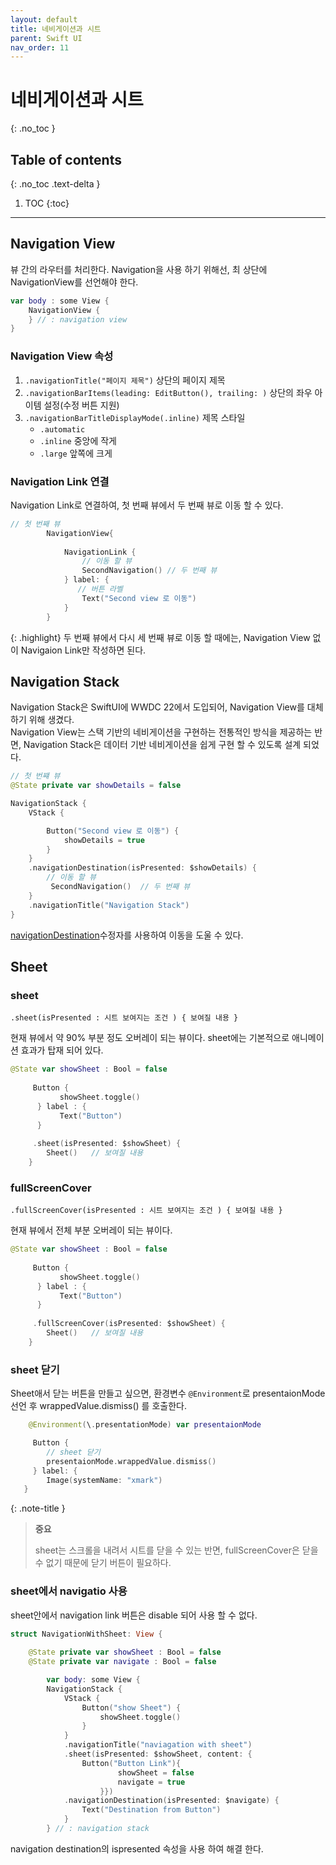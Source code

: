 ```yaml
---
layout: default
title: 네비게이션과 시트 
parent: Swift UI
nav_order: 11
---
```



# 네비게이션과 시트 
{: .no_toc }


## Table of contents
{: .no_toc .text-delta }

1. TOC
{:toc}

---


## Navigation View 

뷰 간의 라우터를 처리한다. Navigation을 사용 하기 위해선, 최 상단에 NavigationView를 선언해야 한다. 

```swift
var body : some View {
    NavigationView {
    } // : navigation view 
}
```

### Navigation View 속성 

1. `.navigationTitle("페이지 제목")`  상단의 페이지 제목 
1. `.navigationBarItems(leading: EditButton(), trailing: )` 상단의 좌우 아이템 설정(수정 버튼 지원)
1. `.navigationBarTitleDisplayMode(.inline)`  제목 스타일 
    -  `.automatic` 
    -  `.inline` 중앙에 작게 
    -  `.large` 앞쪽에 크게

### Navigation Link 연결 

Navigation Link로 연결하여, 첫 번째 뷰에서 두 번째 뷰로 이동 할 수 있다. 

```swift
// 첫 번째 뷰 
        NavigationView{
            
            NavigationLink {
                // 이동 할 뷰
                SecondNavigation() // 두 번째 뷰 
            } label: {
               // 버튼 라벨
                Text("Second view 로 이동")
            } 
        }
```

{: .highlight}
두 번째 뷰에서 다시 세 번째 뷰로 이동 할 때에는, Navigation View 없이 Navigaion Link만 작성하면 된다. 


## Navigation Stack

Navigation Stack은 SwiftUI에 WWDC 22에서 도입되어, Navigation View를 대체 하기 위해 생겼다. <br/>
Navigation View는 스택 기반의 네비게이션을 구현하는 전통적인 방식을 제공하는 반면, Navigation Stack은 데이터 기반 네비게이션을 쉽게 구현 할 수 있도록 설계 되었다. 

```swift
// 첫 번쨰 뷰 
@State private var showDetails = false

NavigationStack {
    VStack {

        Button("Second view 로 이동") {
            showDetails = true
        }
    }
    .navigationDestination(isPresented: $showDetails) {
        // 이동 할 뷰 
         SecondNavigation()  // 두 번째 뷰 
    }
    .navigationTitle("Navigation Stack")
}
```

[navigationDestination](https://developer.apple.com/documentation/swiftui/view/navigationdestination(ispresented:destination:))수정자를 사용하여 이동을 도울 수 있다. 


## Sheet 

### sheet 

 `.sheet(isPresented : 시트 보여지는 조건 ) { 보여질 내용 }`

현재 뷰에서 약 90% 부분 정도 오버레이 되는 뷰이다. sheet에는 기본적으로 애니메이션 효과가 탑재 되어 있다. 


```swift
@State var showSheet : Bool = false
              
     Button {
           showSheet.toggle()
      } label : {
           Text("Button")
      }
   
     .sheet(isPresented: $showSheet) {
        Sheet()   // 보여질 내용 
    }
```


### fullScreenCover

 `.fullScreenCover(isPresented : 시트 보여지는 조건 ) { 보여질 내용 }`
 
 현재 뷰에서 전체 부분 오버레이 되는 뷰이다.

```swift
@State var showSheet : Bool = false
              
     Button {
           showSheet.toggle()
      } label : {
           Text("Button")
      }
   
     .fullScreenCover(isPresented: $showSheet) {
        Sheet()   // 보여질 내용 
    }
```


### sheet 닫기 

Sheet애서 닫는 버튼을 만들고 싶으면, 환경변수 `@Environment`로 presentaionMode 선언 후 wrappedValue.dismiss() 를 호출한다. 

```swift
    @Environment(\.presentationMode) var presentaionMode

     Button {
        // sheet 닫기
        presentaionMode.wrappedValue.dismiss()
     } label: {
        Image(systemName: "xmark")
   }
```



{: .note-title }
> **중요**
>
> sheet는 스크롤을 내려서 시트를 닫을 수 있는 반면, fullScreenCover은 닫을 수 없기 때문에 닫기 버튼이 필요하다. 

### sheet에서 navigatio 사용 

sheet안에서 navigation link 버튼은 disable 되어 사용 할 수 없다. 

```swift
struct NavigationWithSheet: View {
     
    @State private var showSheet : Bool = false
    @State private var navigate : Bool = false

        var body: some View {
        NavigationStack {
            VStack {
                Button("show Sheet") {
                    showSheet.toggle()
                }
            }
            .navigationTitle("naviagation with sheet")
            .sheet(isPresented: $showSheet, content: {
                Button("Button Link"){
                        showSheet = false
                        navigate = true
                    }})
            .navigationDestination(isPresented: $navigate) {
                Text("Destination from Button")
            }
        } // : navigation stack
```

navigation destination의 ispresented 속성을 사용 하여 해결 한다. 